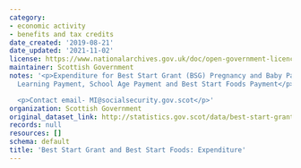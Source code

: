 ```yaml
---
category:
- economic activity
- benefits and tax credits
date_created: '2019-08-21'
date_updated: '2021-11-02'
license: https://www.nationalarchives.gov.uk/doc/open-government-licence/version/3/
maintainer: Scottish Government
notes: '<p>Expenditure for Best Start Grant (BSG) Pregnancy and Baby Payment, Early
  Learning Payment, School Age Payment and Best Start Foods Payment</p>

  <p>Contact email- MI@socialsecurity.gov.scot</p>'
organization: Scottish Government
original_dataset_link: http://statistics.gov.scot/data/best-start-grant-expenditure
records: null
resources: []
schema: default
title: 'Best Start Grant and Best Start Foods: Expenditure'
---
```

